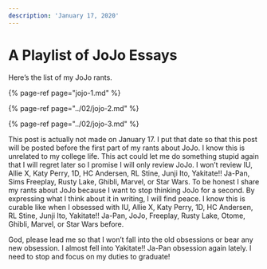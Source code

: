```yaml
---
description: 'January 17, 2020'
---
```


# A Playlist of JoJo Essays

Here’s the list of my JoJo rants.

{% page-ref page="jojo-1.md" %}

{% page-ref page="../02/jojo-2.md" %}

{% page-ref page="../02/jojo-3.md" %}

This post is actually not made on January 17. I put that date so that this post will be posted before the first part of my rants about JoJo. I know this is unrelated to my college life. This act could let me do something stupid again that I will regret later so I promise I will only review JoJo. I won’t review IU, Allie X, Katy Perry, 1D, HC Andersen, RL Stine, Junji Ito, Yakitate!! Ja-Pan, Sims Freeplay, Rusty Lake, Ghibli, Marvel, or Star Wars. To be honest I share my rants about JoJo because I want to stop thinking JoJo for a second. By expressing what I think about it in writing, I will find peace. I know this is curable like when I obsessed with IU, Allie X, Katy Perry, 1D, HC Andersen, RL Stine, Junji Ito, Yakitate!! Ja-Pan, JoJo, Freeplay, Rusty Lake, Otome, Ghibli, Marvel, or Star Wars before.

God, please lead me so that I won’t fall into the old obsessions or bear any new obsession. I almost fell into Yakitate!! Ja-Pan obsession again lately. I need to stop and focus on my duties to graduate!

